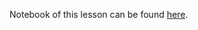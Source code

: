 Notebook of this lesson can be found [here](https://github.com/rmotr-curriculum/base-python-curriculum/blob/master/unit-13-modules-and-packages/lesson-3-most-common-stdlib-modules/Python%20stdlib%20Modules.ipynb).
